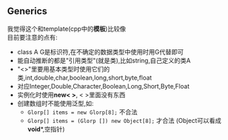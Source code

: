 ## Generics
我觉得这个和template(cpp中的**模板**)比较像  
目前要注意的点有:
- class A<G>   G是标识符,在不确定的数据类型中使用时用G代替即可
- 能自动推断的都是"引用类型"(就是类),比如string,自己定义的类A
- "<>"里要用基本类型时使用它们的类,int,double,char,boolean,long,short,byte,float
- 对应Integer,Double,Character,Boolean,Long,Short,Byte,Float
- 实例化时使用**new< >**,  < >里面没有东西
- 创建数组时不能使用泛型,如:
  - `Glorp[] items = new Glorp[8];` 不合法
  - `Glorp[] items = (Glorp []) new Object[8];` 才合法 (Object可以看成**void***,空指针)
